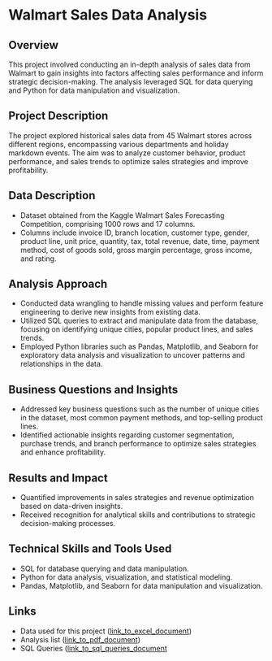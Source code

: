 
# Walmart Sales Data Analysis


## Overview

This project involved conducting an in-depth analysis of sales data from Walmart to gain insights into factors affecting sales performance and inform strategic decision-making. The analysis leveraged SQL for data querying and Python for data manipulation and visualization.

## Project Description

The project explored historical sales data from 45 Walmart stores across different regions, encompassing various departments and holiday markdown events. The aim was to analyze customer behavior, product performance, and sales trends to optimize sales strategies and improve profitability.

## Data Description

- Dataset obtained from the Kaggle Walmart Sales Forecasting Competition, comprising 1000 rows and 17 columns.
- Columns include invoice ID, branch location, customer type, gender, product line, unit price, quantity, tax, total revenue, date, time, payment method, cost of goods sold, gross margin percentage, gross income, and rating.

## Analysis Approach

- Conducted data wrangling to handle missing values and perform feature engineering to derive new insights from existing data.
- Utilized SQL queries to extract and manipulate data from the database, focusing on identifying unique cities, popular product lines, and sales trends.
- Employed Python libraries such as Pandas, Matplotlib, and Seaborn for exploratory data analysis and visualization to uncover patterns and relationships in the data.

## Business Questions and Insights

- Addressed key business questions such as the number of unique cities in the dataset, most common payment methods, and top-selling product lines.
- Identified actionable insights regarding customer segmentation, purchase trends, and branch performance to optimize sales strategies and enhance profitability.

## Results and Impact

- Quantified improvements in sales strategies and revenue optimization based on data-driven insights.
- Received recognition for analytical skills and contributions to strategic decision-making processes.

## Technical Skills and Tools Used

- SQL for database querying and data manipulation.
- Python for data analysis, visualization, and statistical modeling.
- Pandas, Matplotlib, and Seaborn for data manipulation and visualization.

## Links

- Data used for this project ([link_to_excel_document](https://1drv.ms/u/s!ArZ9wAryK6LagY16cs6TV2vfP3Igvw?e=KZWcw5))
- Analysis list ([link_to_pdf_document](https://1drv.ms/b/s!ArZ9wAryK6LagY1739xZgdybLLvDIA?e=eK8f5r))
- SQL Queries ([link_to_sql_queries_document](https://1drv.ms/u/s!ArZ9wAryK6LagY18fSTuCIgOEvT94Q?e=x7K9Nh)
